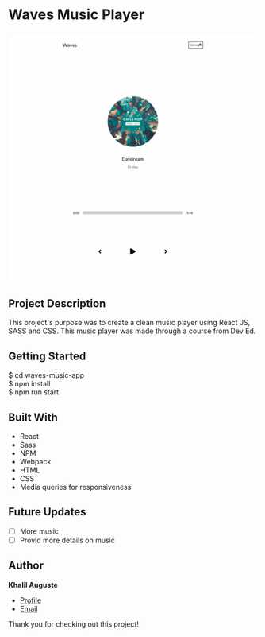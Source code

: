 # Waves Music Player

![Waves Music Player Demo](music-player.gif)

## Project Description

This project's purpose was to create a clean music player using React JS, SASS and CSS. This music player was made through a course from Dev Ed.

## Getting Started

$ cd waves-music-app\
$ npm install\
$ npm run start

## Built With

- React
- Sass
- NPM
- Webpack
- HTML
- CSS
- Media queries for responsiveness

## Future Updates

- [ ] More music
- [ ] Provid more details on music

## Author

**Khalil Auguste**

- [Profile](https://github.com/augusttk "Khalil Auguste")
- [Email](mailto:khalilauguste@gmail.com?subject=Hi "Hi!")

Thank you for checking out this project!